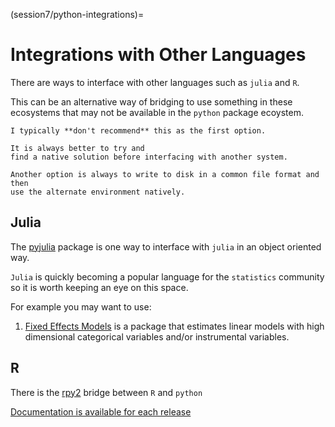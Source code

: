 (session7/python-integrations)=

# Integrations with Other Languages

There are ways to interface with other languages such as `julia` and `R`.

This can be an alternative way of bridging to use something in these
ecosystems that may not be available in the `python` package ecoystem.

```{note}
I typically **don't recommend** this as the first option.

It is always better to try and
find a native solution before interfacing with another system.

Another option is always to write to disk in a common file format and then
use the alternate environment natively.
```

## Julia

The [pyjulia](https://github.com/JuliaPy/pyjulia) package is one way to
interface with `julia` in an object oriented way.

`Julia` is quickly becoming a popular language for the `statistics`
community so it is worth keeping an eye on this space.

For example you may want to use:

1. [Fixed Effects Models](https://github.com/FixedEffects/FixedEffectModels.jl)
   is a package that estimates linear models with high dimensional categorical
   variables and/or instrumental variables.

## R

There is the [rpy2](https://github.com/rpy2/rpy2) bridge between `R` and `python`

[Documentation is available for each release](https://rpy2.github.io/doc/v3.4.x/html/index.html)